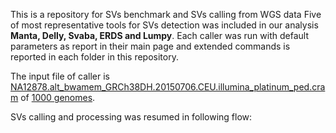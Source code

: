 This is a repository for SVs benchmark and SVs calling from WGS data
Five of most representative tools for SVs detection was included in our analysis **Manta, Delly, Svaba, ERDS and Lumpy**. Each caller was run with default parameters as report in their main page and extended commands is reported in each folder in this repository. 

The input file of caller is [NA12878.alt_bwamem_GRCh38DH.20150706.CEU.illumina_platinum_ped.cram](http://ftp.1000genomes.ebi.ac.uk/vol1/ftp/data_collections/illumina_platinum_pedigree/data/CEU/NA12878/alignment/NA12878.alt_bwamem_GRCh38DH.20150706.CEU.illumina_platinum_ped.cram) of [1000 genomes](https://www.internationalgenome.org/).


SVs calling and processing was resumed in following flow:
